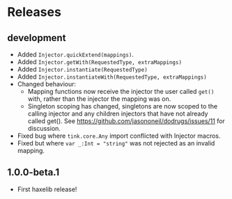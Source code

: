 # Releases

## development

- Added `Injector.quickExtend(mappings)`.
- Added `Injector.getWith(RequestedType, extraMappings)`
- Added `Injector.instantiate(RequestedType)`
- Added `Injector.instantiateWith(RequestedType, extraMappings)`
- Changed behaviour:
    - Mapping functions now receive the injector the user called `get()` with, rather than the injector the mapping was on.
    - Singleton scoping has changed, singletons are now scoped to the calling injector and any children injectors that have not already called get(). See https://github.com/jasononeil/dodrugs/issues/11 for discussion.
- Fixed bug where `tink.core.Any` import conflicted with Injector macros.
- Fixed but where `var _:Int = "string"` was not rejected as an invalid mapping.

## 1.0.0-beta.1

- First haxelib release!